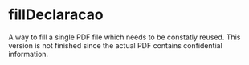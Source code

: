 # fillDeclaracao
A way to fill a single PDF file which needs to be constatly reused. This version is not finished since the actual PDF contains confidential information.
